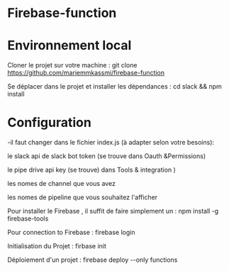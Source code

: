 # Firebase-function

# Environnement local 
Cloner le projet sur votre machine :
git clone https://github.com/mariemmkassmi/firebase-function

Se déplacer dans le projet et installer les dépendances :
cd slack && npm install

# Configuration 
-il faut changer dans le fichier index.js (à adapter selon votre besoins):

le slack api de slack bot token (se trouve dans Oauth &Permissions) 

le pipe drive api key (se trouve) dans Tools & integration )

les nomes de channel que vous avez 

les nomes de pipeline que vous souhaitez l'afficher 

Pour installer le Firebase , il suffit de faire simplement un :
npm install -g firebase-tools

Pour connection to Firebase :
firebase login

Initialisation du Projet :
firbase init 

Déploiement d'un projet : 
firebase deploy --only functions  

